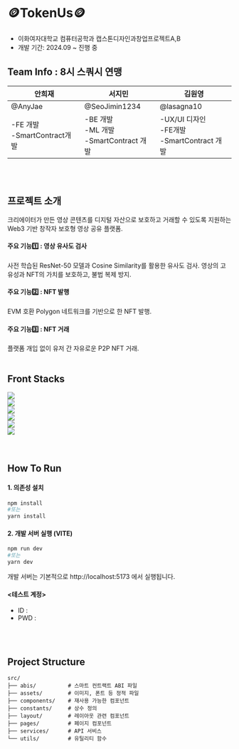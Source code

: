 # 🪙TokenUs🪙
- 이화여자대학교 컴퓨터공학과 캡스톤디자인과창업프로젝트A,B
- 개발 기간: 2024.09 ~ 진행 중

## Team Info : 8시 스쿼시 연맹
| 안희재 | 서지민 | 김원영 |
| --- | --- | --- |
| @AnyJae | @SeoJimin1234    | @lasagna10 |
| -FE 개발<br>-SmartContract개발 | -BE 개발<br>-ML 개발<br>-SmartContract 개발| -UX/UI 디자인<br>-FE개발<br>-SmartContract 개발 |
</br></br>

## 프로젝트 소개
 크리에이터가 만든 영상 콘텐츠를 디지털 자산으로 보호하고 거래할 수 있도록 지원하는 Web3 기반 창작자 보호형 영상 공유 플랫폼.
#### 주요 기능1️⃣ : 영상 유사도 검사<br>
사전 학습된 ResNet-50 모델과 Cosine Similarity를 활용한 유사도 검사. 영상의 고유성과 NFT의 가치를 보호하고, 불법 복제 방지.
#### 주요 기능2️⃣ : NFT 발행<br>
EVM 호환 Polygon 네트워크를 기반으로 한 NFT 발행.
#### 주요 기능3️⃣ : NFT 거래<br>
플랫폼 개입 없이 유저 간 자유로운 P2P NFT 거래. 
</br></br>

## Front Stacks
<img src="https://img.shields.io/badge/html5-E34F26?style=for-the-badge&logo=html5&logoColor=white"><br>
<img src="https://img.shields.io/badge/css-1572B6?style=for-the-badge&logo=css3&logoColor=white"><br>
<img src="https://img.shields.io/badge/javascript-F7DF1E?style=for-the-badge&logo=javascript&logoColor=black"><br>
<img src="https://img.shields.io/badge/react-61DAFB?style=for-the-badge&logo=react&logoColor=black"><br>
<img src="https://img.shields.io/badge/node.js-339933?style=for-the-badge&logo=Node.js&logoColor=white"><br>
<img src="https://img.shields.io/badge/socket.io-010101?style=for-the-badge&logo=socket.io&logoColor=white"><br>
</br></br>

## How To Run
#### 1. 의존성 설치
```bash
npm install
#또는
yarn install
```
#### 2. 개발 서버 실행 (VITE)
```bash
npm run dev
#또는
yarn dev
```
개발 서버는 기본적으로 http://localhost:5173 에서 실행됩니다.

#### <테스트 계정>
- ID : 
- PWD : 

</br></br>

## Project Structure
```
src/
├── abis/          # 스마트 컨트랙트 ABI 파일
├── assets/        # 이미지, 폰트 등 정적 파일
├── components/    # 재사용 가능한 컴포넌트
├── constants/     # 상수 정의
├── layout/        # 레이아웃 관련 컴포넌트
├── pages/         # 페이지 컴포넌트
├── services/      # API 서비스
└── utils/         # 유틸리티 함수
```
